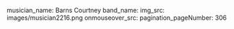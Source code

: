 musician_name: Barns Courtney
band_name: 
img_src: images/musician2216.png
onmouseover_src: 
pagination_pageNumber: 306